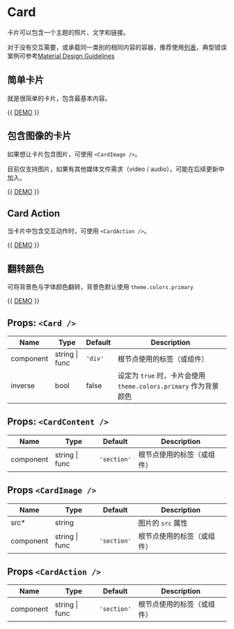 # Card

卡片可以包含一个主题的照片、文字和链接。

对于没有交互需要，或承载同一类别的相同内容的容器，推荐使用[列表](/react/docs/components/List)，典型错误案例可参考[Material Design Guidelines](https://material.io/guidelines/components/cards.html#cards-usage)

## 简单卡片

就是很简单的卡片，包含最基本内容。

{{ [DEMO](Simple) }}

## 包含图像的卡片

如果想让卡片包含图片，可使用 `<CardImage />`。

目前仅支持图片，如果有其他媒体文件需求（video / audio），可能在后续更新中加入。

{{ [DEMO](Media) }}

## Card Action

当卡片中包含交互动作时，可使用 `<CardAction />`。

{{ [DEMO](Action) }}

## 翻转颜色

可将背景色与字体颜色翻转，背景色默认使用 `theme.colors.primary`

{{ [DEMO](Inverse) }}

## Props: `<Card />`

Name | Type | Default | Description
---- | ---- | ------- | -----------
component | string &vert; func | `'div'` | 根节点使用的标签（或组件）
inverse | bool | false | 设定为 `true` 时，卡片会使用 `theme.colors.primary` 作为背景颜色

## Props: `<CardContent />`

Name | Type | Default | Description
---- | ---- | ------- | -----------
component | string &vert; func | `'section'` | 根节点使用的标签（或组件）

## Props `<CardImage />`

Name | Type | Default | Description
---- | ---- | ------- | -----------
src* | string | | 图片的 `src` 属性
component | string &vert; func | `'section'` | 根节点使用的标签（或组件）

## Props `<CardAction />`
Name | Type | Default | Description
---- | ---- | ------- | -----------
component | string &vert; func | `'section'` | 根节点使用的标签（或组件）